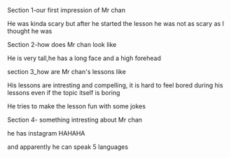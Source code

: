 Section 1-our first impression of Mr chan

He was kinda scary but after he started the lesson he was not as scary as I thought he was

Section 2-how does Mr chan look like

He is very tall,he has a long face and a high forehead

section 3_how are Mr chan's lessons like

His lessons are intresting and compelling, it is hard to feel bored during his lessons even if the topic itself is boring

He tries to make the lesson fun with some jokes

Section 4- something intresting about Mr chan

he has instagram HAHAHA

and apparently he can speak 5 languages
